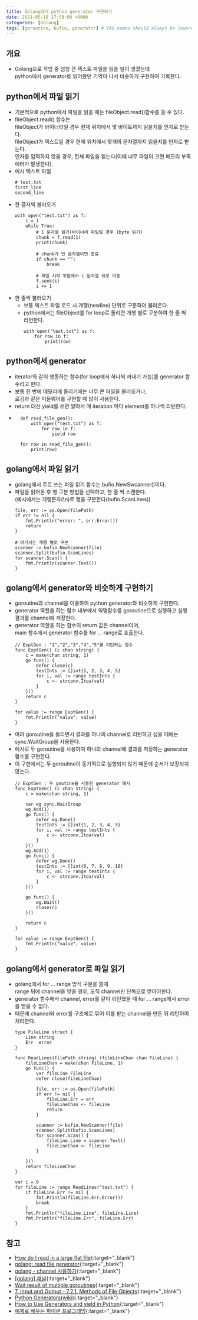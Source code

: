 ```yaml
---
title: Golang에서 python generator 구현하기
date: 2021-05-18 17:59:00 +0900
categories: [Golang]
tags: [goroutine, bufio, generator] # TAG names should always be lowercase
---
```


## 개요
- Golang으로 작업 중 엄청 큰 텍스트 파일을 읽을 일이 생겼는데  
python에서 generator로 읽어왔던 기억이 나서 비슷하게 구현하여 기록한다.

## python에서 파일 읽기
- 기본적으로 python에서 파일을 읽을 때는 fileObject.read()함수를 쓸 수 있다.
- fileObject.read() 함수는  
    fileObject가 바이너리일 경우 현재 위치에서 몇 바이트까지 읽을지를 인자로 받는다.  
    fileObject가 텍스트일 경우 현재 위치에서 몇개의 문자열까지 읽을지를 인자로 받는다.  
    인자를 입력하지 않을 경우, 전체 파일을 읽는다(이때 너무 파일이 크면 메모리 부족 에러가 발생한다).  
- 예시 텍스트 파일
    ```
    # test.txt
    first_line
    second_line
    ```
- 한 글자씩 불러오기
    ```
    with open("test.txt") as f:
        i = 1
        while True:
            # 1 문자열 읽기(바이너리 파일일 경우 1byte 읽기)
            chunk = f.read(1)
            print(chunk)

            # chunk가 빈 문자열이면 종료
            if chunk == "":
                break

            # 파일 시작 부분에서 i 문자열 뒤로 이동
            f.seek(i)
            i += 1
    ```
- 한 줄씩 불러오기
    - 보통 텍스트 파일 로드 시 개행(newline) 단위로 구분하여 불러온다.
    - python에서는 fileObject를 for loop로 돌리면 개행 별로 구분하여 한 줄 씩 리턴한다.
        ```
        with open("test.txt") as f:
            for row in f:
                print(row)
        ```

## python에서 generator
- iterator와 같이 행동하는 함수(for loop에서 하나씩 꺼내기 가능)를 generator 함수라고 한다.
- 보통 한 번에 메모리에 올리기에는 너무 큰 파일을 불러오거나,  
로깅과 같은 미들웨어를 구현할 때 많이 사용한다.
- return 대신 yield를 쓰면 알아서 매 iteration 마다 element를 하나씩 리턴한다.
- ```
    def read_file_gen():
        with open("test.txt") as f:
            for row in f:
                yield row
    
    for row in read_file_gen():
        print(row)
    ```

## golang에서 파일 읽기
- golang에서 주로 쓰는 파일 읽기 함수는 bufio.NewSwcanner()이다.
- 파일을 읽어온 후 행 구분 방법을 선택하고, 한 줄 씩 스캔한다.  
    (예시에서는 개행문자(\n)로 행을 구분한다(bufio.ScanLines))
    ```
    file, err := os.Open(filePath)
    if err != nil {
        fmt.Println("error: ", err.Error())
        return
    }

    # 여기서는 개행 별로 구분
    scanner := bufio.NewScanner(file)
    scanner.Split(bufio.ScanLines)
    for scanner.Scan() {
        fmt.Println(scanner.Text())
    }
    ```

## golang에서 generator와 비슷하게 구현하기
- goroutine과 channel을 이용하여 python generator와 비슷하게 구현한다.
- generator 역할을 하는 함수 내부에서 익명함수를 goroutine으로 실행하고 실행결과를 channel에 저장한다.
- generator 역할을 하는 함수의 return 값은 channel이며,  
main 함수에서 generator 함수를 for ... range로 호출한다.
    ```
    // ExptGen : "1","2","3","4","5"를 리턴하는 함수
    func ExptGen() (c chan string) {
        c = make(chan string, 1)
        go func() {
            defer close(c)
            testInts := []int{1, 2, 3, 4, 5}
            for i, val := range testInts {
                c <- strconv.Itoa(val)
            }
        }()
        return c
    }

	for value := range ExptGen() {
		fmt.Println("value", value)
	}
    ```
- 여러 goroutine을 돌리면서 결과를 하나의 channel로 리턴하고 싶을 때에는 sync.WaitGroup을 사용한다.
- 예시로 두 goroutine을 사용하여 하나의 channel에 결과를 저장하는 generator 함수를 구현한다.
- 이 구현에서는 두 goroutine이 동기적으로 실행되지 않기 때문에 순서가 보장되지 않는다.
    ```
    // ExptGen : 두 goutine을 사용한 generator 예시
    func ExptGen() (c chan string) {
        c = make(chan string, 1)

        var wg sync.WaitGroup
        wg.Add(1)
        go func() {
            defer wg.Done()
            testInts := []int{1, 2, 3, 4, 5}
            for i, val := range testInts {
                c <- strconv.Itoa(val)
            }
        }()
        wg.Add(1)
        go func() {
            defer wg.Done()
            testInts := []int{6, 7, 8, 9, 10}
            for i, val := range testInts {
                c <- strconv.Itoa(val)
            }
        }()

        go func() {
            wg.Wait()
            close(c)
        }()

        return c
    }

	for value := range ExptGen() {
		fmt.Println("value", value)
	}
    ```

## golang에서 generator로 파일 읽기
- golang에서 for ... range 방식 구문을 쓸때    
  range 뒤에 channel을 받을 경우, 오직 channel만 단독으로 받아야한다.
- generator 함수에서 channel, error를 같이 리턴했을 때 for ... range에서 error를 받을 수 없다.
- 때문에 channel와 error를 구조체로 묶어 이를 받는 channel을 만든 뒤 리턴하여 처리한다.
    ```
    type FileLine struct {
        Line string
        Err  error
    }

    func ReadLines(filePath string) (fileLineChan chan FileLine) {
        fileLineChan = make(chan FileLine, 1)
        go func() {
            var fileLine FileLine
            defer close(fileLineChan)

            file, err := os.Open(filePath)
            if err != nil {
                fileLine.Err = err
                fileLineChan <- fileLine
                return
            }

            scanner := bufio.NewScanner(file)
            scanner.Split(bufio.ScanLines)
            for scanner.Scan() {
                fileLine.Line = scanner.Text()
                fileLineChan <- fileLine
            }

        }()
        return fileLineChan
    }

	var i = 0
	for fileLine := range ReadLines("test.txt") {
        if fileLine.Err != nil {
            fmt.Println(fileLine.Err.Error())
            break
        }
		fmt.Println("fileLine.Line", fileLine.Line)
		fmt.Println("fileLine.Err", fileLine.Err)
	}
    ```

## 참고
- [How do I read in a large flat file](https://stackoverflow.com/questions/29313133/how-do-i-read-in-a-large-flat-file){:target="\_blank"}
- [golang: read file generator](https://stackoverflow.com/questions/37458080/golang-read-file-generator){:target="\_blank"}
- [golang - channel 사용하기](https://jacking75.github.io/go_channel_howto/){:target="\_blank"}
- [[golang] 채널](https://brownbears.tistory.com/315){:target="\_blank"}
- [Wait result of multiple goroutines](https://stackoverflow.com/questions/46906647/wait-result-of-multiple-goroutines){:target="\_blank"}
- [7. Input and Output - 7.2.1. Methods of File Objects](https://docs.python.org/3/tutorial/inputoutput.html){:target="\_blank"}
- [Python Generators(wiki)](https://wiki.python.org/moin/Generators){:target="\_blank"}
- [How to Use Generators and yield in Python](https://realpython.com/introduction-to-python-generators/){:target="\_blank"}
- [예제로 배우는 파이썬 프로그래밍](http://pythonstudy.xyz/python/article/206-%ED%8C%8C%EC%9D%BC-%EB%8D%B0%EC%9D%B4%ED%83%80-%EC%B2%98%EB%A6%AC){:target="\_blank"}

